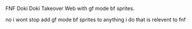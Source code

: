 FNF Doki Doki Takeover Web with gf mode bf sprites.

no i wont stop add gf mode bf sprites to anything i do that is relevent to fnf

